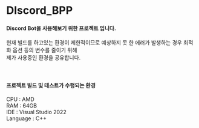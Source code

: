 # DIscord_BPP

#### Discord Bot을 사용해보기 위한 프로젝트 입니다.  
현재 빌드를 하고있는 환경이 제한적이므로 예상하지 못 한 에러가 발생하는 경우 최적화 옵션 등의 변수를 줄이기 위해  
제가 사용중인 환경을 공유합니다.  
<br><br>
#### 프로젝트 빌드 및 테스트가 수행되는 환경  
CPU : AMD  
RAM : 64GB  
IDE : Visual Studio 2022  
Language : C++  
